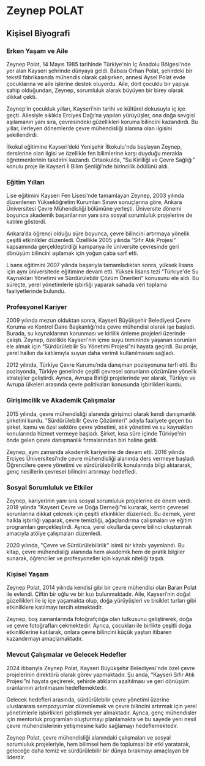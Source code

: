 # Zeynep POLAT

## Kişisel Biyografi

### Erken Yaşam ve Aile

Zeynep Polat, 14 Mayıs 1985 tarihinde Türkiye'nin İç Anadolu Bölgesi'nde yer alan Kayseri şehrinde dünyaya geldi. Babası Orhan Polat, şehirdeki bir tekstil fabrikasında mühendis olarak çalışırken, annesi Aysel Polat evde çocuklarına ve aile işlerine destek oluyordu. Aile, dört çocuklu bir yapıya sahip olduğundan, Zeynep, sorumluluk alarak büyüyen bir birey olarak dikkat çekti. 

Zeynep’in çocukluk yılları, Kayseri’nin tarihi ve kültürel dokusuyla iç içe geçti. Ailesiyle sıklıkla Erciyes Dağı’na yapılan yürüyüşler, ona doğa sevgisi aşılamanın yanı sıra, çevresindeki güzellikleri koruma bilincini kazandırdı. Bu yıllar, ilerleyen dönemlerde çevre mühendisliği alanına olan ilgisini şekillendirdi.

İlkokul eğitimine Kayseri’deki Yenişehir İlkokulu'nda başlayan Zeynep, derslerine olan ilgisi ve özellikle fen bilimlerine karşı duyduğu merakla öğretmenlerinin takdirini kazandı. Ortaokulda, “Su Kirliliği ve Çevre Sağlığı” konulu proje ile Kayseri İl Bilim Şenliği'nde birincilik ödülünü aldı.

### Eğitim Yılları

Lise eğitimini Kayseri Fen Lisesi’nde tamamlayan Zeynep, 2003 yılında düzenlenen Yükseköğretim Kurumları Sınavı sonuçlarına göre, Ankara Üniversitesi Çevre Mühendisliği bölümüne yerleşti. Üniversite dönemi boyunca akademik başarılarının yanı sıra sosyal sorumluluk projelerine de katılım gösterdi.

Ankara’da öğrenci olduğu süre boyunca, çevre bilincini artırmaya yönelik çeşitli etkinlikler düzenledi. Özellikle 2005 yılında “Sıfır Atık Projesi” kapsamında gerçekleştirdiği kampanya ile üniversite çevresinde geri dönüşüm bilincini aşılamak için yoğun çaba sarf etti.

Lisans eğitimini 2007 yılında başarıyla tamamladıktan sonra, yüksek lisans için aynı üniversitede eğitimine devam etti. Yüksek lisans tezi “Türkiye'de Su Kaynakları Yönetimi ve Sürdürülebilir Çözüm Önerileri” konusunu ele aldı. Bu süreçte, yerel yönetimlerle işbirliği yaparak sahada veri toplama faaliyetlerinde bulundu.

### Profesyonel Kariyer

2009 yılında mezun olduktan sonra, Kayseri Büyükşehir Belediyesi Çevre Koruma ve Kontrol Daire Başkanlığı’nda çevre mühendisi olarak işe başladı. Burada, su kaynaklarının korunması ve kirlilik önleme projeleri üzerinde çalıştı. Zeynep, özellikle Kayseri'nin içme suyu temininde yaşanan sorunları ele almak için “Sürdürülebilir Su Yönetimi Projesi”ni hayata geçirdi. Bu proje, yerel halkın da katılımıyla suyun daha verimli kullanılmasını sağladı.

2012 yılında, Türkiye Çevre Kurumu’nda danışman pozisyonuna terfi etti. Bu pozisyonda, Türkiye genelinde çeşitli çevresel sorunların çözümüne yönelik stratejiler geliştirdi. Ayrıca, Avrupa Birliği projelerinde yer alarak, Türkiye ve Avrupa ülkeleri arasında çevre politikaları konusunda işbirlikleri kurdu.

### Girişimcilik ve Akademik Çalışmalar

2015 yılında, çevre mühendisliği alanında girişimci olarak kendi danışmanlık şirketini kurdu. "Sürdürülebilir Çevre Çözümleri" adıyla faaliyete geçen bu şirket, kamu ve özel sektöre çevre yönetimi, atık yönetimi ve su kaynakları konularında hizmet vermeye başladı. Şirket, kısa süre içinde Türkiye’nin önde gelen çevre danışmanlık firmalarından biri haline geldi.

Zeynep, aynı zamanda akademik kariyerine de devam etti. 2016 yılında Erciyes Üniversitesi’nde çevre mühendisliği alanında ders vermeye başladı. Öğrencilere çevre yönetimi ve sürdürülebilirlik konularında bilgi aktararak, genç nesillerin çevresel bilincini artırmayı hedefledi.

### Sosyal Sorumluluk ve Etkiler

Zeynep, kariyerinin yanı sıra sosyal sorumluluk projelerine de önem verdi. 2018 yılında "Kayseri Çevre ve Doğa Derneği"ni kurarak, kentin çevresel sorunlarına dikkat çekmek için çeşitli etkinlikler düzenledi. Bu dernek, yerel halkla işbirliği yaparak, çevre temizliği, ağaçlandırma çalışmaları ve eğitim programları gerçekleştirdi. Ayrıca, yerel okullarda çevre bilinci oluşturmak amacıyla atölye çalışmaları düzenledi.

2020 yılında, "Çevre ve Sürdürülebilirlik" isimli bir kitabı yayımlandı. Bu kitap, çevre mühendisliği alanında hem akademik hem de pratik bilgiler sunarak, öğrenciler ve profesyoneller için kaynak niteliği taşıdı.

### Kişisel Yaşam

Zeynep Polat, 2014 yılında kendisi gibi bir çevre mühendisi olan Baran Polat ile evlendi. Çiftin bir oğlu ve bir kızı bulunmaktadır. Aile, Kayseri’nin doğal güzellikleri ile iç içe yaşamakta olup, doğa yürüyüşleri ve bisiklet turları gibi etkinliklere katılmayı tercih etmektedir.

Zeynep, boş zamanlarında fotoğrafçılığa olan tutkusunu geliştirerek, doğa ve çevre fotoğrafları çekmektedir. Ayrıca, çocukları ile birlikte çeşitli doğa etkinliklerine katılarak, onlara çevre bilincini küçük yaştan itibaren kazandırmayı amaçlamaktadır.

### Mevcut Çalışmalar ve Gelecek Hedefler

2024 itibarıyla Zeynep Polat, Kayseri Büyükşehir Belediyesi'nde özel çevre projelerinin direktörü olarak görev yapmaktadır. Şu anda, “Kayseri Sıfır Atık Projesi”ni hayata geçirerek, şehirde atıkların azaltılması ve geri dönüşüm oranlarının artırılmasını hedeflemektedir.

Gelecek hedefleri arasında, sürdürülebilir çevre yönetimi üzerine uluslararası sempozyumlar düzenlemek ve çevre bilincini artırmak için yerel yönetimlerle işbirlikleri geliştirmek yer almaktadır. Ayrıca, genç mühendisler için mentorluk programları oluşturmayı planlamakta ve bu sayede yeni nesil çevre mühendislerinin yetişmesine katkı sağlamayı hedeflemektedir.

Zeynep Polat, çevre mühendisliği alanındaki çalışmaları ve sosyal sorumluluk projeleriyle, hem bilimsel hem de toplumsal bir etki yaratarak, geleceğe daha temiz ve sürdürülebilir bir dünya bırakmayı amaçlayan bir liderdir.